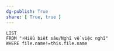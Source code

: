 ```yaml
---
dg-publish: True
share: [ True, true ]
---
```

```dataview
LIST
FROM "⚡Hiểu biết sâu/Nghĩ về việc nghĩ" 
WHERE file.name!=this.file.name
```